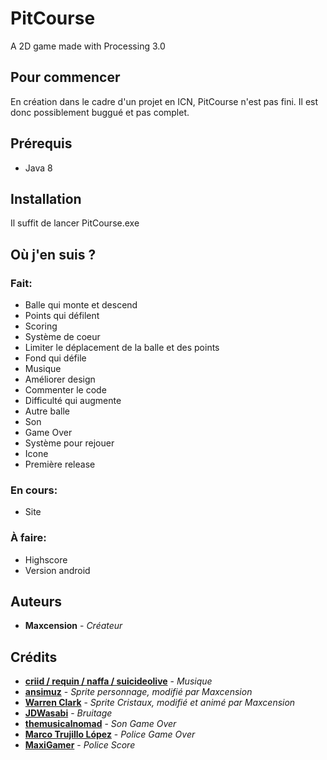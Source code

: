 # PitCourse

A 2D game made with Processing 3.0

## Pour commencer

En création dans le cadre d'un projet en ICN, PitCourse n'est pas fini. Il est donc possiblement buggué et pas complet.

## Prérequis

* Java 8

## Installation

Il suffit de lancer PitCourse.exe

## Où j'en suis ?

### Fait:

* Balle qui monte et descend
* Points qui défilent
* Scoring
* Système de coeur
* Limiter le déplacement de la balle et des points
* Fond qui défile
* Musique
* Améliorer design
* Commenter le code
* Difficulté qui augmente
* Autre balle
* Son
* Game Over
* Système pour rejouer
* Icone
* Première release

### En cours:

* Site

### À faire:

* Highscore
* Version android

## Auteurs

* **Maxcension** - *Créateur*

## Crédits

* [**criid / requin / naffa / suicideolive**](https://twitter.com/suicideolive) - *Musique*
* [**ansimuz**](https://ansimuz.itch.io/grotto-escape-chibi-monsters) - *Sprite personnage, modifié par Maxcension*
* [**Warren Clark**](https://lionheart963.itch.io/free-platformer-assets) - *Sprite Cristaux, modifié et animé par Maxcension*
* [**JDWasabi**](https://jdwasabi.itch.io/8-bit-16-bit-sound-effects-pack) - *Bruitage*
* [**themusicalnomad**](https://freesound.org/people/themusicalnomad/) - *Son Game Over*
* [**Marco Trujillo López**](https://www.dafont.com/fr/profile.php?user=322799) - *Police Game Over*
* [**MaxiGamer**](https://www.dafont.com/fr/profile.php?user=856411) - *Police Score*
